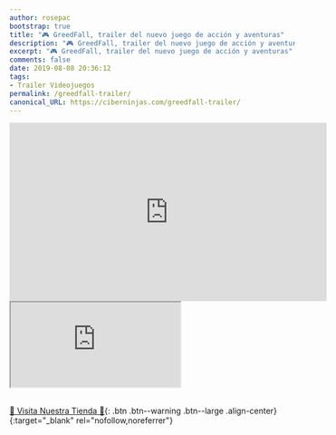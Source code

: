 ```yaml
---
author: rosepac
bootstrap: true
title: "🎮 GreedFall, trailer del nuevo juego de acción y aventuras"
description: "🎮 GreedFall, trailer del nuevo juego de acción y aventuras"
excerpt: "🎮 GreedFall, trailer del nuevo juego de acción y aventuras"
comments: false
date: 2019-08-08 20:36:12
tags:
- Trailer Videojuegos
permalink: /greedfall-trailer/
canonical_URL: https://ciberninjas.com/greedfall-trailer/
---
```


<iframe width="560" height="315" src="https://www.youtube.com/embed/jYkqIWUNzPE" frameborder="0" allow="accelerometer; autoplay; encrypted-media; gyroscope; picture-in-picture" allowfullscreen></iframe>

<div class="embed-responsive embed-responsive-16by9">
  <iframe class="embed-responsive-item" src="https://www.youtube-nocookie.com/embed/8u51ZY2a3Sc?rel=0" allowfullscreen></iframe>
</div><br/>

[🎁 Visita Nuestra Tienda 🎁](https://www.amazon.es/shop/cibercursos){: .btn .btn--warning .btn--large .align-center}{:target="_blank" rel="nofollow,noreferrer"}